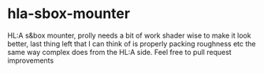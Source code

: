# hla-sbox-mounter
HL:A s&amp;box mounter, prolly needs a bit of work shader wise to make it look better, last thing left that I can think of is properly packing roughness etc the same way complex does from the HL:A side.
Feel free to pull request improvements

